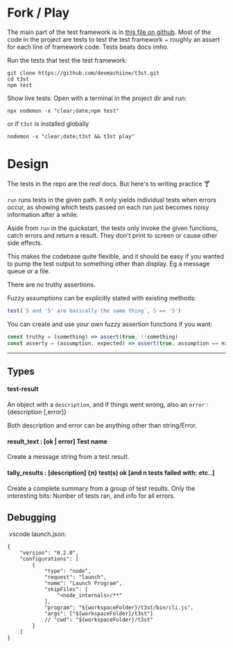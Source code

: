 # Fork / Play

The main part of the test framework is in [this file on github](https://github.com/devmachiine/t3st/blob/master/lib/validation.js). Most of the code in the project are tests to test the test framework ~ roughly an assert for each line of framework code. Tests beats docs imho.

Run the tests that test the test framework:

```
git clone https://github.com/devmachiine/t3st.git
cd t3st
npm test
```

Show live tests: Open with a terminal in the project dir and run:
```
npx nodemon -x "clear;date;npm test"
```
or if `t3st` is installed globally
```
nodemon -x "clear;date;t3st && t3st play"
```

# Design

The tests in the repo are the *real* docs. But here's to writing practice 🍸

`run` runs tests in the given path. It only yields individual tests when errors occur, as showing which tests passed on each run just becomes noisy information after a while.

Aside from `run` in the quickstart, the tests only invoke the given functions, catch errors and return a result. They don't print to screen or cause other side effects.

This makes the codebase quite flexible, and it should be easy if you wanted to pump the test output to something other than display. Eg a message queue or a file.

There are no truthy assertions.

Fuzzy assumptions can be explicitly stated with existing methods:
```javascript
test(`5 and '5' are basically the same thing`, 5 == '5')
```

You can create and use your own fuzzy assertion functions if you want:

```javascript
const truthy = (something) => assert(true, !!something)
const asserty = (assumption, expected) => assert(true, assumption == expected)
```

---

## Types

#### test-result
An object with a `description`, and if things went wrong, also an `error` : {description [,error]}

Both description and error can be anything other than string/Error.

#### result_text : [ok | error] Test name
Create a message string from a test result.
#### tally_results : [description] {n} test(s) ok [and n tests failed with: etc..]
Create a complete summary from a group of test results. Only the interesting bits: Number of tests ran, and info for all errors.

## Debugging

.vscode launch.json:

```
{
    "version": "0.2.0",
    "configurations": [
        {
            "type": "node",
            "request": "launch",
            "name": "Launch Program",
            "skipFiles": [
                "<node_internals>/**"
            ],
            "program": "${workspaceFolder}/t3st/bin/cli.js",
            "args": ["${workspaceFolder}/t3st"]
            // "cwd": "${workspaceFolder}/t3st"
        }
    ]
}
```